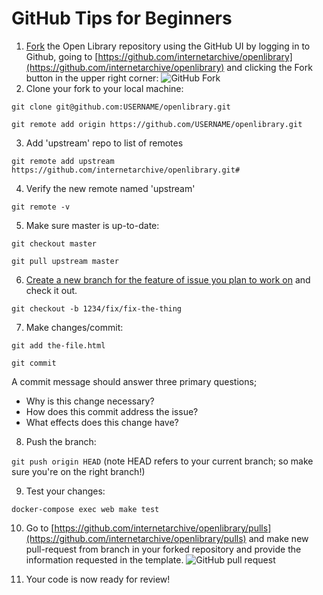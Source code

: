 # GitHub Tips for Beginners
1. [Fork](https://gist.github.com/Chaser324/ce0505fbed06b947d962) the Open Library repository using the GitHub UI by logging in to Github, going to [https://github.com/internetarchive/openlibrary](https://github.com/internetarchive/openlibrary) and clicking the Fork button in the upper right corner:
![GitHub Fork](https://archive.org/download/screenshot20191211at11.12.56/fork.jpg)
2. Clone your fork to your local machine:

`git clone git@github.com:USERNAME/openlibrary.git`

`git remote add origin https://github.com/USERNAME/openlibrary.git`

3. Add 'upstream' repo to list of remotes

`git remote add upstream https://github.com/internetarchive/openlibrary.git#`

4. Verify the new remote named 'upstream'

`git remote -v`

5. Make sure master is up-to-date:

`git checkout master`

`git pull upstream master`

6. [Create a new branch for the feature of issue you plan to work on](https://github.com/internetarchive/openlibrary/blob/master/CONTRIBUTING.md#development-practices) and check it out.

`git checkout -b 1234/fix/fix-the-thing`

7. Make changes/commit:

`git add the-file.html`

`git commit`

A commit message should answer three primary questions;
* Why is this change necessary?
* How does this commit address the issue?
* What effects does this change have?

8. Push the branch:

`git push origin HEAD`
 (note HEAD refers to your current branch; so make sure you're on the right branch!)

9. Test your changes:

`docker-compose exec web make test`

10. Go to [https://github.com/internetarchive/openlibrary/pulls](https://github.com/internetarchive/openlibrary/pulls) and make new pull-request from branch in your forked repository and provide the information requested in the template.
![GitHub pull request](https://archive.org/download/screenshot20191211at11.12.56/pull-request.png)

11. Your code is now ready for review!


